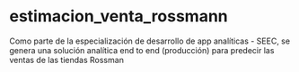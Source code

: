 # estimacion_venta_rossmann
Como parte de la especialización de desarrollo de app analíticas - SEEC, se genera una solución analítica end to end (producción) para predecir las ventas de las tiendas Rossman
